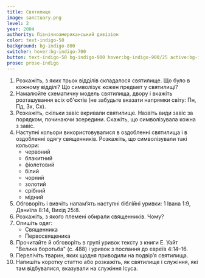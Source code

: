 ```yaml
---
title: Святилище
image: sanctuary.png
level: 2
year: 2004
authority: Північноамериканський дивізіон
color: text-indigo-50
background: bg-indigo-800
switcher: hover:bg-indigo-700
button: text-indigo-50 bg-indigo-900 hover:bg-indigo-900/25 active:bg-indigo-700
prose: prose-indigo
---
```


1. Розкажіть, з яких трьох відділів складалося святилище. Що було в кожному відділі? Що символізує кожен предмет у святилищі?
2. Намалюйте схематичну модель святилища, двору і вкажіть розташування всіх об'єктів (не забудьте вказати напрямки світу: Пн, Пд, Зх, Сх).
3. Розкажіть, скільки завіс вкривали святилище. Назвіть види завіс за порядком, починаючи зсередини. Скажіть, що символізувала кожна з завіс.
4. Наступні кольори використовувалися в оздобленні святилища і в оздобленні одягу священників. Розкажіть, що символізували такі кольори:
   - червоний
   - блакитний
   - фіолетовий
   - білий
   - чорний
   - золотий
   - срібний
   - мідний
5. Обговоріть і вивчіть напамʼять наступні біблійні уривки: 1 Івана 1:9, Даниїла 8:14, Вихід 25:8.
6. Розкажіть, з якого племені обирали священників. Чому?
7. Опишіть одяг:
   - Священника
   - Первосвященика
8. Прочитайте й обговоріть в групі уривок тексту з книги Е. Уайт "Велика боротьба" (с. 488) і уривок з послання до євреїв 4:14–16.
9. Перелічіть тварин, яких щодня приводили на подвірʼя святилища.
10. Напишіть коротку статтю або розкажіть, як святилище і служіння, які там відбувалися, вказували на служіння Ісуса.
